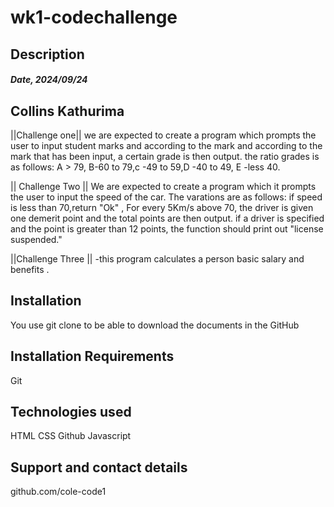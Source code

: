 # wk1-codechallenge

## Description

##### Date, 2024/09/24

## Collins Kathurima 

||Challenge one||
 we are expected to create a program which prompts the user to input student marks and according to the mark  and according to the mark 
 that has been input, a certain grade is then output.
 the ratio grades is as follows: A > 79, B-60 to 79,c -49 to 59,D -40 to 49, E -less 40.

 || Challenge Two ||
 We are expected to create a program which it prompts the user to input the speed of the car. The varations are as follows:
 if speed is less than 70,return "Ok" , For every 5Km/s above 70, the driver is given one demerit point and the total points are then output. if a driver is specified and the point is greater than 12 points, the function should print out "license suspended."

 ||Challenge Three ||
 -this program calculates  a person basic salary and benefits .


## Installation
You use git clone to be able to download the documents in the GitHub

## Installation Requirements
Git



## Technologies used
HTML
CSS
Github
Javascript

## Support and contact details
github.com/cole-code1



















